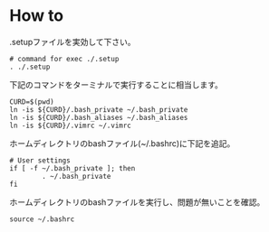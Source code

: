 # How to
.setupファイルを実効して下さい。
```bash:.setup
# command for exec ./.setup
. ./.setup
```

下記のコマンドをターミナルで実行することに相当します。
```
CURD=$(pwd)
ln -is ${CURD}/.bash_private ~/.bash_private
ln -is ${CURD}/.bash_aliases ~/.bash_aliases
ln -is ${CURD}/.vimrc ~/.vimrc
```

ホームディレクトリのbashファイル(~/.bashrc)に下記を追記。
```
# User settings
if [ -f ~/.bash_private ]; then
        . ~/.bash_private
fi
```

ホームディレクトリのbashファイルを実行し、問題が無いことを確認。
```
source ~/.bashrc
```
